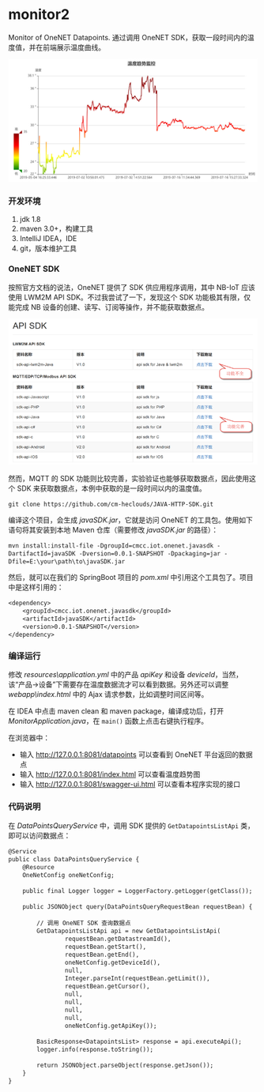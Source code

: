 # monitor2
Monitor of OneNET Datapoints. 通过调用 OneNET SDK，获取一段时间内的温度值，并在前端展示温度曲线。

![tempr-trend][1]

### 开发环境
1. jdk 1.8
2. maven 3.0+，构建工具
3. IntelliJ IDEA，IDE
4. git，版本维护工具

### OneNET SDK

按照官方文档的说法，OneNET 提供了 SDK 供应用程序调用，其中 NB-IoT 应该使用 LWM2M API SDK。不过我尝试了一下，发现这个 SDK 功能极其有限，仅能完成 NB 设备的创建、读写、订阅等操作，并不能获取数据点。

![sdk-desc][2]

然而，MQTT 的 SDK 功能则比较完善，实验验证也能够获取数据点，因此使用这个 SDK 来获取数据点，本例中获取的是一段时间以内的温度值。

```
git clone https://github.com/cm-heclouds/JAVA-HTTP-SDK.git
```

编译这个项目，会生成 *javaSDK.jar*，它就是访问 OneNET 的工具包。使用如下语句将其安装到本地 Maven 仓库（需要修改 *javaSDK.jar* 的路径）：

```
mvn install:install-file -DgroupId=cmcc.iot.onenet.javasdk -DartifactId=javaSDK -Dversion=0.0.1-SNAPSHOT -Dpackaging=jar -Dfile=E:\your\path\to\javaSDK.jar
```

然后，就可以在我们的 SpringBoot 项目的 *pom.xml* 中引用这个工具包了。项目中是这样引用的：

```
<dependency>
	<groupId>cmcc.iot.onenet.javasdk</groupId>
	<artifactId>javaSDK</artifactId>
	<version>0.0.1-SNAPSHOT</version>
</dependency>
```

### 编译运行

修改 *resources\application.yml* 中的产品 *apiKey* 和设备 *deviceId*，当然，该“产品->设备”下需要存在温度数据流才可以看到数据。另外还可以调整 *webapp\index.html* 中的 Ajax 请求参数，比如调整时间区间等。

在 IDEA 中点击 maven clean 和 maven package，编译成功后，打开 *MonitorApplication.java*，在 `main()` 函数上点击右键执行程序。

在浏览器中：

- 输入 http://127.0.0.1:8081/datapoints 可以查看到 OneNET 平台返回的数据点
- 输入 http://127.0.0.1:8081/index.html 可以查看温度趋势图
- 输入 http://127.0.0.1:8081/swagger-ui.html 可以查看本程序实现的接口

### 代码说明

在 *DataPointsQueryService* 中，调用 SDK 提供的 `GetDatapointsListApi` 类，即可以访问数据点：

```
@Service
public class DataPointsQueryService {
    @Resource
    OneNetConfig oneNetConfig;

    public final Logger logger = LoggerFactory.getLogger(getClass());

    public JSONObject query(DataPointsQueryRequestBean requestBean) {

        // 调用 OneNET SDK 查询数据点
        GetDatapointsListApi api = new GetDatapointsListApi(
                requestBean.getDatastreamId(),
                requestBean.getStart(),
                requestBean.getEnd(),
                oneNetConfig.getDeviceId(),
                null,
                Integer.parseInt(requestBean.getLimit()),
                requestBean.getCursor(),
                null,
                null,
                null,
                null,
                oneNetConfig.getApiKey());

        BasicResponse<DatapointsList> response = api.executeApi();
        logger.info(response.toString());

        return JSONObject.parseObject(response.getJson());
    }
}
```

  [1]: https://github.com/CQCET-IOT/monitor2/raw/master/img/tempr-trend.jpg
  [2]: https://github.com/CQCET-IOT/monitor2/raw/master/img/sdk-desc.png

